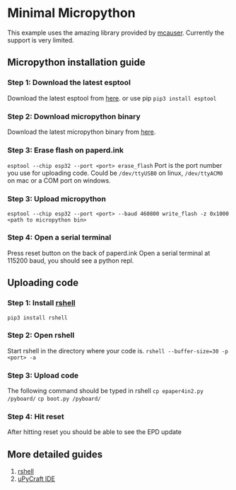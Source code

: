 
# Minimal Micropython
This example uses the amazing library provided by [mcauser](https://github.com/mcauser/micropython-waveshare-epaper).
Currently the support is very limited.

## Micropython installation guide
### Step 1: Download the latest esptool
Download the latest esptool from [here](https://github.com/espressif/esptool/releases).
or use pip `pip3 install esptool`

### Step 2: Download micropython binary
Download the latest micropython binary from [here](https://micropython.org/download/esp32/).

### Step 3: Erase flash on paperd.ink
`esptool --chip esp32 --port <port> erase_flash`
Port is the port number you use for uploading code.
Could be `/dev/ttyUSB0` on linux, `/dev/ttyACM0` on mac or a COM port on windows.

### Step 3: Upload micropython
`esptool --chip esp32 --port <port> --baud 460800 write_flash -z 0x1000 <path to micropython bin>`

### Step 4: Open a serial terminal
Press reset button on the back of paperd.ink
Open a serial terminal at 115200 baud, you should see a python repl.

## Uploading code
### Step 1: Install [rshell](https://github.com/dhylands/rshell)
`pip3 install rshell`

### Step 2: Open rshell
Start rshell in the directory where your code is.
`rshell --buffer-size=30 -p <port> -a`

### Step 3: Upload code
The following command should be typed in rshell
`cp epaper4in2.py /pyboard/`
`cp boot.py /pyboard/`

### Step 4: Hit reset
After hitting reset you should be able to see the EPD update

## More detailed guides
1. [rshell](https://mitjafelicijan.com/esp8266-and-micropython-guide.html)
2. [uPyCraft IDE](https://randomnerdtutorials.com/getting-started-micropython-esp32-esp8266/)
